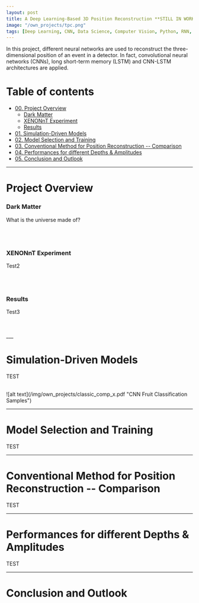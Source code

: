 ```yaml
---
layout: post
title: A Deep Learning-Based 3D Position Reconstruction **STILL IN WORK**
image: "/own_projects/tpc.png"
tags: [Deep Learning, CNN, Data Science, Computer Vision, Python, RNN, LSTM, Regression]
---
```


In this project, different neural networks are used to reconstruct the three-dimensional position of an event in a detector. In fact, convolutional neural networks (CNNs), long short-term memory (LSTM) and CNN-LSTM architectures are applied.

# Table of contents

- [00. Project Overview](#overview-main)
    - [Dark Matter](#overview-darkmatter)
    - [XENONnT Experiment](#overview-experiment)
    - [Results](#overview-results)
- [01. Simulation-Driven Models](#data-overview)
- [02. Model Selection and Training](#training)
- [03. Conventional Method for Position Reconstruction -- Comparison](#comparison)
- [04. Performances for different Depths & Amplitudes](#diff-amp)
- [05. Conclusion and Outlook](#conclusion)

___

# Project Overview  <a name="overview-main"></a>

### Dark Matter <a name="overview-darkmatter"></a>

What is the universe made of?

<br>
<br>

### XENONnT Experiment <a name="overview-experiment"></a>

Test2

<br>
<br>

### Results <a name="overview-results"></a>

Test3

<br>
<br>
___

# Simulation-Driven Models  <a name="data-overview"></a>

TEST

<br>
![alt text](/img/own_projects/classic_comp_x.pdf "CNN Fruit Classification Samples")

___

# Model Selection and Training  <a name="training"></a>

TEST

___

# Conventional Method for Position Reconstruction -- Comparison <a name="comparison"></a>

TEST
___

# Performances for different Depths & Amplitudes <a name="diff-amp"></a>

TEST

___

# Conclusion and Outlook <a name="conclusion"></a>


